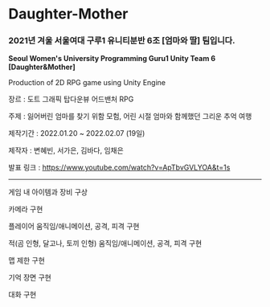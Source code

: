 # Daughter-Mother

### 2021년 겨울 서울여대 구루1 유니티분반 6조 [엄마와 딸] 팀입니다.

**Seoul Women's University Programming Guru1 Unity Team 6 [Daughter&Mother]**

Production of 2D RPG game using Unity Engine

장르 : 도트 그래픽 탑다운뷰 어드밴처 RPG 

주제 : 잃어버린 엄마를 찾기 위함 모험, 어린 시절 엄마와 함께했던 그리운 추억 여행 

제작기간 : 2022.01.20 ~ 2022.02.07 (19일)

제작자 : 변혜빈, 서가은, 김바다, 임채은

발표 링크 : <https://www.youtube.com/watch?v=ApTbvGVLYOA&t=1s>

---

게임 내 아이템과 장비 구상

카메라 구현

플레이어 움직임/애니메이션, 공격, 피격 구현

적(곰 인형, 달고나, 토끼 인형) 움직임/애니메이션, 공격, 피격 구현

맵 제한 구현

기억 장면 구현

대화 구현
